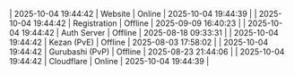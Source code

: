 | 2025-10-04 19:44:42 | Website | Online | 2025-10-04 19:44:39 |
| 2025-10-04 19:44:42 | Registration | Offline | 2025-09-09 16:40:23 |
| 2025-10-04 19:44:42 | Auth Server | Offline | 2025-08-18 09:33:31 |
| 2025-10-04 19:44:42 | Kezan (PvE) | Offline | 2025-08-03 17:58:02 |
| 2025-10-04 19:44:42 | Gurubashi (PvP) | Offline | 2025-08-23 21:44:06 |
| 2025-10-04 19:44:42 | Cloudflare | Online | 2025-10-04 19:44:39 |
